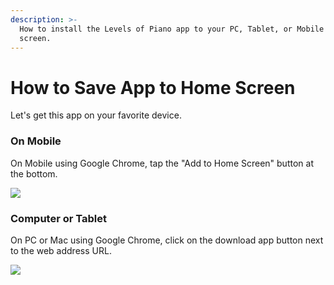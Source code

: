 ```yaml
---
description: >-
  How to install the Levels of Piano app to your PC, Tablet, or Mobile home
  screen.
---
```


# How to Save App to Home Screen

Let's get this app on your favorite device.

### On Mobile

On Mobile using Google Chrome, tap the "Add to Home Screen" button at the bottom.

![](https://i.gyazo.com/0517130fc7a1b1359ff4af55bd632b0a.gif)

### Computer or Tablet

On PC or Mac using Google Chrome, click on the download app button next to the web address URL.

![](https://i.gyazo.com/6cfd580d6fd5fa272a0a72d01ed089f1.gif)




